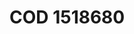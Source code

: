 <a name="material" />

# COD 1518680
<script type="application/ld+json">
  {
    "@context": "https://schema.org/",
    "@type": "ChemicalSubstance",
    "http://purl.org/dc/terms/conformsTo":
      {
        "@type": "CreativeWork",
        "@id": "https://bioschemas.org/profiles/ChemicalSubstance/0.4-RELEASE/"
      },
    "@id": "https://egonw.github.io/nanowiki/nanowiki440.html#material",
    "name": "COD 1518680",
    "sameAs": "http://127.0.0.1/mediawiki/index.php/Special:URIResolver/COD_1518680"
  }
</script>

